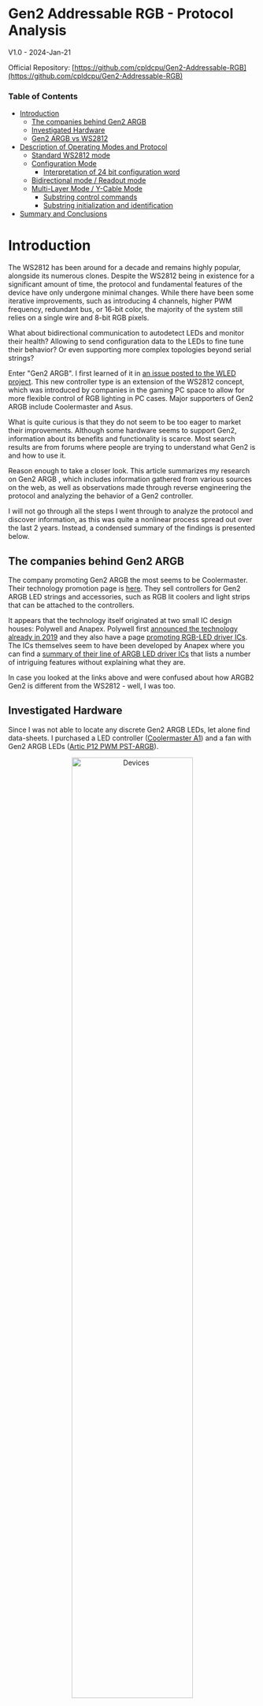 # Gen2 Addressable RGB - Protocol Analysis

V1.0 - 2024-Jan-21 

Official Repository: [https://github.com/cpldcpu/Gen2-Addressable-RGB](https://github.com/cpldcpu/Gen2-Addressable-RGB)

### Table of Contents

- [Introduction](#introduction)
	- [The companies behind Gen2 ARGB](#the-companies-behind-gen2-argb)
	- [Investigated Hardware](#investigated-hardware)
	- [Gen2 ARGB vs WS2812](#gen2-argb-vs-ws2812)
- [Description of Operating Modes and Protocol](#description-of-operating-modes-and-protocol)
	- [Standard WS2812 mode](#standard-ws2812-mode)
	- [Configuration Mode](#configuration-mode)
		- [Interpretation of 24 bit configuration word](#interpretation-of-24-bit-configuration-word)
	- [Bidirectional mode / Readout mode](#bidirectional-mode--readout-mode)
	- [Multi-Layer Mode / Y-Cable Mode](#multi-layer-mode--y-cable-mode)
		- [Substring control commands](#substring-control-commands)
		- [Substring initialization and identification](#substring-initialization-and-identification)
- [Summary and Conclusions](#summary-and-conclusions)

# Introduction

The WS2812 has been around for a decade and remains highly popular, alongside its numerous clones. Despite the WS2812 being in existence for a significant amount of time, the protocol and fundamental features of the device have only undergone minimal changes. While there have been some iterative improvements, such as introducing 4 channels, higher PWM frequency, redundant bus, or 16-bit color, the majority of the system still relies on a single wire and 8-bit RGB pixels.

What about bidirectional communication to autodetect LEDs and monitor their health? Allowing to send configuration data to the LEDs to fine tune their behavior? Or even supporting more complex topologies beyond serial strings?

Enter "Gen2 ARGB". I first learned of it in  [an issue posted to the WLED project](https://github.com/Aircoookie/WLED/issues/2675). This new controller type is an extension of the WS2812 concept, which was introduced by companies in the gaming PC space to allow for more flexible control of RGB lighting in PC cases. Major supporters of Gen2 ARGB include Coolermaster and Asus.

What is quite curious is that they do not seem to be too eager to market their improvements. Although some hardware seems to support Gen2, information about its benefits and functionality is scarce. Most search results are from forums where people are trying to understand what Gen2 is and how to use it.

Reason enough to take a closer look. This article summarizes my research on Gen2 ARGB , which includes information gathered from various sources on the web, as well as observations made through reverse engineering the protocol and analyzing the behavior of a Gen2 controller.

I will not go through all the steps I went through to analyze the protocol and discover information, as this was quite a nonlinear process spread out over the last 2 years. Instead, a condensed summary of the findings is presented below.

## The companies behind Gen2 ARGB 

The company promoting Gen2 ARGB  the most seems to be Coolermaster. Their technology promotion page is [here](https://landing.coolermaster.com/pages/addressable-gen-2-rgb-led-controller/). They sell controllers for Gen2 ARGB  LED strings and accessories, such as RGB lit coolers and light strips that can be attached to the controllers. 

It appears that the technology itself originated at two small IC design houses: Polywell and Anapex. Polywell first [announced the technology already in 2019](https://www.polywell.com.tw/index.php/2019-05-31-14-19-25/74-new-2nd-generation-addressable-rgb-led-demoed-in-computex-taipei-2019.html) and they also have a page [promoting RGB-LED driver ICs](https://www.polywell.com.tw/index.php/lighting-products/lighting-products-ic.html). The ICs themselves seem to have been developed by Anapex where you can find a [summary of their line of ARGB LED driver ICs](http://www.anapex.com.tw/en/product_4) that lists a number of intriguing features without explaining what they are.

In case you looked at the links above and were confused about how ARGB2 Gen2 is different from the WS2812 - well, I was too.  

## Investigated Hardware

Since I was not able to locate any discrete Gen2 ARGB  LEDs, let alone find data-sheets. I purchased a LED controller ([Coolermaster A1](https://www.coolermaster.com/catalog/coolers/rgb-accessories/led-controller-a1/)) and a fan with Gen2 ARGB LEDs ([Artic P12 PWM PST-ARGB](https://www.arctic.de/en/P12-PWM-PST-A-RGB/ACFAN00231A)). 

<p align="center">
	<img src="../_images/ARGB2_devices.jpg" alt="Devices" width="70%"/>
</p>

The LED controller is a USB device that can be connected to a PC and controlled via software. Up to three Gen2 ARGB  LED strings can be connected to it. The controller contains a single custom IC, most likely a micro-controller.

<p align="center">
	<img src="../_images/ARGB2_controller_open.jpg" alt="LED controller inside" width="60%"/>
</p>

The fan contains a small PCB with 12 LEDS in 3528 form factor. These LEDs appear virtually identical to other addressable RGB LEDs on the market. I believe the controller IC in the LEDs is the AP6112Y from Anapex.

<p align="center">
	<img src="../_images/ARGB2_fanandled.jpg" alt="LEDs" width="90%"/>
</p>

I logged the communication on the dataline between controller and LEDs and also between individual LEDs. Then I recreated the derived control sequences on an AVR controller for verification. Some features had to be identified by fuzzing (e.g. LED configuration settings.). No software reverse engineering was involved.

In the meantime, LCSC has also started selling an LED called [SK6112-RG](https://www.lcsc.com/product-detail/Light-Emitting-Diodes-LED_OPSCO-Optoelectronics-SK6112-RG_C5440833.html) which seems to be based on the AP6112 controller. This does not support the Y-cable mode, but the other GEN2 extension.

## Gen2 ARGB vs WS2812 

ARGB2 GEN2 is an extension of the WS2812 protocol and fully compatible to it. If an ARGB2 GEN2 led is driven by a WS2812 controller, it will behave like a WS2812. However, there are some additional features, as shown below.

![Topologies](../_images/GEN2_topology.png)

- **Configuration:** A special mode allows writing configuration data to the LEDs, which allows to change PWM frequency, driving current, and other parameters.
- **Bidirectional communication:** Enables automatic detection of the number of LEDs on the bus and allows reading information from the LEDs.
- **Y-Cable mode aka "Multi-Layer Mode":** Allows to connect multiple LEDs strings in parallel to the controller using a single wire. There are mechanisms to detect individual strings, uniquely identify them, and control them independently. 

While the first two items are somewhat logical extension of the WS2812 protocol, the Y-Cable is the most curious feature. It allows for easy connection of multiple Gen2 ARGB  devices to a single controller port. 

To implement these additional functionality, the WS2812 protocol is extended in the Gen2 ARGB  devices. This is not supported in typical WS2812 controllers and may require software and potentially even hardware changes to support it.

# Description of Operating Modes and Protocol

## Standard WS2812 mode

When sending RGB data in the WS2812 protocol to these LEDs, they behave like WS2812 LEDs. Impulses shorter than 350 ns are interpreted as a zero, impulses longer than 450 ns are interpreted as a one. The total cycle time of a bit is 1.25µs. Reset timing is >100µs. Data order is GRB, 8 bit per channel. In other words, these LEDs are fully compatible with WS2812 LEDs.

Since the WS2812 protocol does not allows to transmit additional commands, the Gen2 ARGB  designers had to find a way to "escape" from the defined code sequence. The only way of doing this is to use signal timings that are outside of the WS2812 specification. In this case they use combinations of long pulses to indicate special commands.

## Configuration Mode 

The configuration mode allows to write information to a configuration register within each LED to change its behavior. The mode is initiated by sending a 20 $\pm$ 5 µs long "Hi" pulse directly after a reset (bus was low for >100 µs).

The oscilloscope image below shows a series of pulses of different length being sent to a chain of LEDs. Pulses between 15µs and 25µs are forwarded within the LED chain and are re-timed to 20µs. _dout1_ corresponds to the output of the first LED in the chain, _dout12_ to the output of the 12th LED.

<p align="center">
	<img src="../_images/GEN2_startpulse.png" alt="Startpulse" width="70%"/>
</p>

After sending the start pulse the LEDs are in "configuration" mode. The controller waits for ~300µs and then sends a series of 24 bit words in the WS2812 protocol to the LEDs. Instead of interpreting these as RGB values, they are stored in a 24bit internal configuration register. After the the configuration data has been sent, the LEDs will automatically turn to "normal" mode after the next reset.

### Interpretation of 24 bit configuration word

Based on fuzzing, the following interpretation of the 24 bit configuration word has been derived:

<p align="center">
	<img src="../_images/GEN2_configword.png" alt="configword" width="70%"/>
</p>

Each LED in a string can be configured individually. The function of the bits is as follows:

**PWM Frequency**: These two bits allow selecting the PWM frequency in accordance to the table below. Higher frequency cause less flicker, but may lead to more EMI and a higher error in brightness.

<p align="center">
    <img src="../_images/GEN2_pwmconfig.png" alt="pwmconfig">
</p>

**ID**: If this bit is set to "1" the device will return a one bit ID in the bidirectional communication mode (see next section) this is apparently used to identify strings. The ID for each LED seems to be chosen at random at manufacture time. If ID bit is set to "0" (default), the length of the response pulse indicates the drive current setting. Assumption: LO=5mA, MID=12mA, HI=20mA

**Current Fine Tuning**: A five bit value that can be used to modify the driving current of each R,G,B channel. Values higher than 0 lead to a linear increase of driving current. The maximum setting of 31 corresponds roughly to a doubling of the driving current. This feature can be used to correct for variation of the used LED chips to achieve a consistent white color.

**Drive1-Drive3**: If all of these bits are set to "1", the driving current of all channels is roughly halved, which indicated that these bits control the overall driving current. If all bits are set to "1", the response pulse length also changes from "MID" to "LO". All other combinations have no effect. It is not quite clear why three bits are required to select just one option. Possibly other driving current settings can be chosen with these bits, but have been disabled in this particular LED to avoid damage.

**Unknown Bits**: Bits of unknown purpose. No change was observed when modifying these bits.

Below you can find example code that can be used to send configuration data to Gen2 ARGB  LEDs. The code is based on the light ws librariy on an ATMega328p and uses PB0 for communication.

```c
void ARGB2_initconfigsend(void) {

    uint8_t out1=PORTB|1;
    uint8_t out0=PORTB&~1;
    uint8_t outon =DDRB|1;
    uint8_t outoff=DDRB&~1;

    PORTB=out1;						
    _delay_us(20);
    PORTB=out0;
    _delay_us(300);
}

void ARGB2_sendconfig(uint8_t *configword,uint8_t numberofleds) {
	
	ARGB2_initconfigsend();
	
	for (uint8_t i=0; i<numberofleds; i++) {
		ws2812_sendarray(configword,3);		
	}
		_delay_us(300);
}
```
## Bidirectional mode / Readout mode

This mode allows reading information from the LEDs. The protocol is rather limited and only one or 1.5 bits can be transferred, which are encoded by the length of a pulse.

This function is used to identify the number of LEDs in a string and also allows reading a unique ID of individual strings in a Y-cable configuration but reading out the ID bit of each LEDs and concatenating them.

An oscilloscope screenshot of the readout timing is shown below.

<p align="center">
	<img src="../_images/GEN2_readoutmode.png" alt="Readout" width="70%"/>
</p>

The readout mode is initiated by the following sequence:
1. 20µs "Hi"
2. 10µs "Lo"
3. 50µs "Hi"
4. Set bus to "Hi-Z" (input mode), 5µs wait

The first LED will then send this sequence to the second LED2 in the chain on DOUT. Simultaneously, DIN will will actively drive the pin after 5µs and send out a single pulse as a response. After completion of the data transmission, LED1 will relay data from LED2 to the MCU. After then bus was idle for >100µs, all LEDs will reset to normal behavior.

The response can be one of three different sequences

<div align="center">

|       | "Lo" | "Hi" | "Lo" | Wait |
|:-----:|:----:|:----:|:----:|:---:|
| Short | 15µs | 10µs | 50µs | 5µs |
| Medium| 15µs | 20µs | 40µs | 5µs |
| Long  | 15µs | 40µs | 20µs | 5µs |
</div>

In default mode, the length of the pulse indicated the LED driving strength setting. The encoding is apparently Short= 5mA, Medium=12mA, Long=20mA.

When the "ID" bit in the configuration words is set to "1", the LEDs will return a single bit in the readout mode, which is encoded as "short" or "long" pulse. The value of the bit seems to be assigned to the LED at manufacture time.

```c
uint8_t ARGB2_readoutstring(void) {

	uint8_t out1=PORTB|1;
	uint8_t out0=PORTB&~1;
	uint8_t outon =DDRB|1;
	uint8_t outoff=DDRB&~1;

	PORTB=out1;		// Initiate readout
	_delay_us(20);
	PORTB=out0;
	_delay_us(10);
	PORTB=out1;
	_delay_us(50);
	PORTB=out0;
	DDRB=outoff;
	_delay_us(80);   // implement code to read pulse here
	DDRB=outon;
}
```

## Multi-Layer Mode / Y-Cable Mode

The Y-cable mode is the most curious and most complex extension. It allows controlling multiple LED strings in parallel using a single wire. The controller can address individual strings and control them independently.

<p align="center">
    <img src="../_images/GEN2_Ycablemode.png" width="50%">
</p>

In this mode, the first LED in each string (red border) takes over a special role as a gateway controller that decides whether data is accepted to the string or not. 

In a first step, each substring is identified and a unique address is assigned. 

Subsequently, a special command can be used to activate one or all of the substrings. Data sent by the MCU in the WS2812 protocol is then only accepted by the specified string(s). Similarly, also only specific substrings can be read out in bidirectional mode or configured in the configuration mode.

### Substring control commands

Yet another control sequence is used to send commands to the substrings. One example is shown in the oscilloscope image below:

<p align="center">
	<img src="../_images/GEN2_gateway_command.png" alt="Substring commands" width="70%"/>
</p>

Each substring command consists of the following sequence:

1. 40µs "Hi"
2. 12µs "Lo"
3. Eight bits (the command) transmitted in the WS2812 protocol, MSB first.

The following table provides an overview of the commands used in Y-Cable mode. The commands names were assigned by me and may be different from the official documentation, which is not accessible to me. The commands are represented in hexadecimal format, where X is a 4-bit field (bits 0-3) used for addressing and the first four bits encode the command type.

| Command | Description |
|---------|-------------|
| 1Xh | **Initialize Address** - Initializes a string with the given address. |
| 2Xh | **Reset** - Resets the address of one or all strings. |
| 3Xh | **Ping** - Test for presence of an initialized string. |
| 4Xh | **Activate** - Activate a specific string. |

#### Command Details

- **Initialize Address (0x1X)**: 0x11-0x1F initialize one randomly chosen string to the respective address 0x01-0x0f. The bus must be left floating on „0“ directly after command for collision detection. A response from the string is indicated by a 60µs „hi“ pulse that is randomly shifted from 10µs to 60µs after the falling edge of the command. 0x10 also elicits a response, but the string can be initialized again with 0x11-0x1f after that.
- **Reset (0x2X)**: 0x20 resets all string addresses. 0x21-2F resets only individual string address.
- **Ping (0x3X)**: 0x31-0x3F ping for an initialized string. The respective string will respond with a high pulse when it was initialized with 0x1X before. 0x30 leads to a response after initialization with 0x10.
- **Activate (0x4X)**: 0x41-0x4F precede a data update for the respective substring. The payload for the substring directly follows and is valid until the next command is sent.

In these commands, X represents the address of the sub-string. 1-F are 15 possible substrings, 0 seems to be a broadcast address that addresses all substrings at the same time regardless of their address.

### Substring initialization and identification

Initially all substrings are in an uninitialized state and receive exactly the same data from the MCU at their input. How can we control them individually and, even more curious, how can they be identified?

#### Arbitration procedure

The first phase of the initialization is to assign addresses to each substring. A special arbitration procedure is used for that with the following sequence.

1. Send command 0x20 to reset the addresses of all substrings.
2. Send command 0x11 to assign address one to one substring. 
3. After sending the command, pull the dataoutput low and put in it Hi-Z state.
4. Wait if a high pulse is received from a substring, confirming the address assignment.

When an uninitialized substring receives the command 0x11, it will wait for a random time between 10 µs and 60 µs, test whether the input is still low. If the input is still low, it means that no other substring has claimed address 0x01. It will then pull high Din, and store the address 0x01 internally. 

<p align='center'>
<img src="../_images/GEN2_initializestring.png" alt="Substring initialization" width="70%"/>
</p>

The oscilloscope image above shows the timing of the sequence with several measurements stacked to indicate the randomness of the response. Note that the string does not react to the second command because it already had an address assigned (It will also not respond to other address assignment commands). Also note, that the commands are not forwarded to the second device in the string. Only the "gateway device" takes part in the address assignment procedure.

The successful address assignment can be verified with the ping command 0x31. The string will respond with a high pulse if it has been initialized with 0x11 before. 

5. Send command 0x31 to verify assignment of address 0x01.
6. Send command 0x41 to activate the string with address 0x01.

After this sequence has been completed and the string was activated, we can send or receive data from the substring with the designed address 0x01.

#### Substring identification

One question remains: How do we identify each substring after we assigned addresses? To do that, we have to read out the ID bit of each LED in the substring. Concatenating the ID bits of all LEDs in the substring will give us a unique ID.

This can be done with the following sequence

1. Send configuration word 0x002000 to all LEDs in the substring to activate ID readout.
2. Use the readout mode to read the LED-ID bits from each LED and count the number of LEDs
3. Concatenate the LED-ID bits of all LEDs to get the Substring-ID.

It appears that the LED-ID bits are assigned randomly at manufacture time to the LEDs. The length of the substring-ID depends on the number of LED used in each device. In case of the fan I investigated, 12 LEDs are used. Therefore the substringID is 12 bits long, allowing for 4096 unique combinations. 

This does not appear to be a very large number and there is a residual probability (0.00024) that, for example, two RGB fans with the same ID are installed in the same system. In that case, the substring assignment may switch randomly between the two fans whenever the system is powered on. Either this is deemed an acceptable risk, or I have overlooked additional mechanisms.

# Summary and Conclusions

The Gen2 ARGB protocol represents a notable improvement over the vanilla WS2812 protocol, introducing features such as bidirectional communication, configuration mode, and Y-Cable mode. These enhancements significantly expand the capabilities of the classic WS2812 protocol, addressing some of its inherent limitations. 

However, the Gen2 ARGB  extensions to the WS2812 protocol are also quite purpose defined and do not offer hooks for additional features. For example, adding more configuration options would require an additional protocol extension.

It seems that Gen2 ARGB  does not yet have caught on outside of products for enthusiast PC builders. The availability of the SK6112 LEDs provides access to at least some of the features in discrete LEDs.

I hope this protocol analysis is useful. Be aware that it is not based on official documentation. Use the information provided here at your own risk.

If you have additional remarks, please let me know (or even submit a pull request to this article). Of course, it would also be great if more official documentation became available.